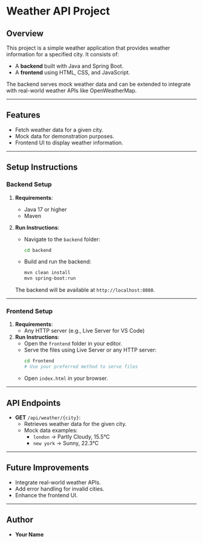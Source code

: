 # Weather API Project

## Overview
This project is a simple weather application that provides weather information for a specified city. It consists of:
- A **backend** built with Java and Spring Boot.
- A **frontend** using HTML, CSS, and JavaScript.

The backend serves mock weather data and can be extended to integrate with real-world weather APIs like OpenWeatherMap.

---

## Features
- Fetch weather data for a given city.
- Mock data for demonstration purposes.
- Frontend UI to display weather information.

---

## Setup Instructions

### Backend Setup
1. **Requirements**:
   - Java 17 or higher
   - Maven
2. **Run Instructions**:
   - Navigate to the `backend` folder:
     ```bash
     cd backend
     ```
   - Build and run the backend:
     ```bash
     mvn clean install
     mvn spring-boot:run
     ```

   The backend will be available at `http://localhost:8080`.

---

### Frontend Setup
1. **Requirements**:
   - Any HTTP server (e.g., Live Server for VS Code)
2. **Run Instructions**:
   - Open the `frontend` folder in your editor.
   - Serve the files using Live Server or any HTTP server:
     ```bash
     cd frontend
     # Use your preferred method to serve files
     ```
   - Open `index.html` in your browser.

---

## API Endpoints
- **GET** `/api/weather/{city}`:
  - Retrieves weather data for the given city.
  - Mock data examples:
    - `london` -> Partly Cloudy, 15.5°C
    - `new york` -> Sunny, 22.3°C

---

## Future Improvements
- Integrate real-world weather APIs.
- Add error handling for invalid cities.
- Enhance the frontend UI.

---

## Author
- **Your Name**

